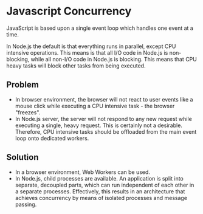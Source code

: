 # Javascript Concurrency

JavaScript is based upon a single event loop which handles one event at a time. 

In Node.js the default is that everything runs in parallel, except CPU intensive operations. This means is that all I/O code in Node.js is non-blocking, while all non-I/O code in Node.js is blocking.  This means that CPU heavy tasks will block other tasks from being executed. 

## Problem

* In browser environment, the browser will not react to user events like a mouse click while executing a CPU intensive task - the browser "freezes". 
* In Node.js server, the server will not respond to any new request while executing a single, heavy request.  This is certainly not a desirable. Therefore, CPU intensive tasks should be offloaded from the main event loop onto dedicated workers. 

## Solution

* In a browser environment, Web Workers can be used. 
* In Node.js, child processes are available. An application is split into  separate, decoupled parts, which can run independent of each other in a separate processes. Effectively, this results in an architecture that achieves concurrency by means of isolated processes and message passing.
